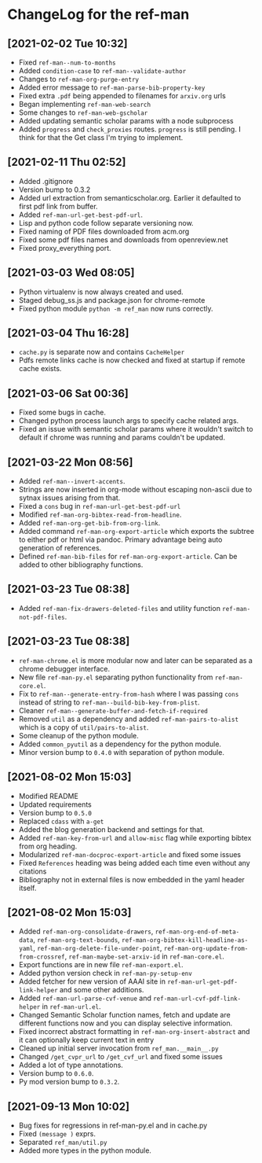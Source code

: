 # ChangeLog for the ref-man

## [2021-02-02 Tue 10:32]
- Fixed `ref-man--num-to-months`
- Added `condition-case` to `ref-man--validate-author`
- Changes to `ref-man-org-purge-entry`
- Added error message to `ref-man-parse-bib-property-key`
- Fixed extra `.pdf` being appended to filenames for `arxiv.org` urls
- Began implementing `ref-man-web-search`
- Some changes to `ref-man-web-gscholar`
- Added updating semantic scholar params with a node subprocess
- Added `progress` and `check_proxies` routes. `progress` is still pending. I
  think for that the Get class I'm trying to implement.

## [2021-02-11 Thu 02:52]
- Added .gitignore
- Version bump to 0.3.2
- Added url extraction from semanticscholar.org. Earlier it defaulted to first
  pdf link from buffer.
- Added `ref-man-url-get-best-pdf-url`.
- Lisp and python code follow separate versioning now.
- Fixed naming of PDF files downloaded from acm.org
- Fixed some pdf files names and downloads from openreview.net
- Fixed proxy_everything port.

## [2021-03-03 Wed 08:05]
- Python virtualenv is now always created and used.
- Staged debug_ss.js and package.json for chrome-remote
- Fixed python module `python -m ref_man` now runs correctly.

## [2021-03-04 Thu 16:28]
- `cache.py` is separate now and contains `CacheHelper`
- Pdfs remote links cache is now checked and fixed at startup if remote cache
  exists.

## [2021-03-06 Sat 00:36]
- Fixed some bugs in cache.
- Changed python process launch args to specify cache related args.
- Fixed an issue with semantic scholar params where it wouldn't switch to
  default if chrome was running and params couldn't be updated.

## [2021-03-22 Mon 08:56]
- Added `ref-man--invert-accents`.
- Strings are now inserted in org-mode without escaping non-ascii due to sytnax
  issues arising from that.
- Fixed a `cons` bug in `ref-man-url-get-best-pdf-url`
- Modified `ref-man-org-bibtex-read-from-headline`.
- Added `ref-man-org-get-bib-from-org-link`.
- Added command `ref-man-org-export-article` which exports the subtree to either pdf
  or html via pandoc. Primary advantage being auto generation of references.
- Defined `ref-man-bib-files` for `ref-man-org-export-article`. Can be added to
  other bibliography functions.

## [2021-03-23 Tue 08:38]
- Added `ref-man-fix-drawers-deleted-files` and utility function
  `ref-man-not-pdf-files`.

## [2021-03-23 Tue 08:38]
- `ref-man-chrome.el` is more modular now and later can be separated as a chrome
  debugger interface.
- New file `ref-man-py.el` separating python functionality from
  `ref-man-core.el`.
- Fix to `ref-man--generate-entry-from-hash` where I was passing `cons` instead
  of string to `ref-man--build-bib-key-from-plist`.
- Cleaner `ref-man--generate-buffer-and-fetch-if-required`
- Removed `util` as a dependency and added `ref-man-pairs-to-alist` which is a
  copy of `util/pairs-to-alist`.
- Some cleanup of the python module.
- Added `common_pyutil` as a dependency for the python module.
- Minor version bump to `0.4.0` with separation of python module.

## [2021-08-02 Mon 15:03]
- Modified README
- Updated requirements
- Version bump to `0.5.0`
- Replaced `cdass` with `a-get`
- Added the blog generation backend and settings for that.
- Added `ref-man-key-from-url` and `allow-misc` flag while exporting bibtex from
  org heading.
- Modularized `ref-man-docproc-export-article` and fixed some issues
- Fixed `References` heading was being added each time even without any
  citations
- Bibliography not in external files is now embedded in the yaml header itself.

## [2021-08-02 Mon 15:03]
- Added `ref-man-org-consolidate-drawers`, `ref-man-org-end-of-meta-data`,
  `ref-man-org-text-bounds`, `ref-man-org-bibtex-kill-headline-as-yaml`,
  `ref-man-org-delete-file-under-point`, `ref-man-org-update-from-from-crossref`,
  `ref-man-maybe-set-arxiv-id` in `ref-man-core.el`.
- Export functions are in new file `ref-man-export.el`.
- Added python version check in `ref-man-py-setup-env`
- Added fetcher for new version of AAAI site in
  `ref-man-url-get-pdf-link-helper` and some other additions.
- Added `ref-man-url-parse-cvf-venue` and `ref-man-url-cvf-pdf-link-helper`
  in `ref-man-url.el`.
- Changed Semantic Scholar function names, fetch and update are different
  functions now and you can display selective information.
- Fixed incorrect abstract formatting in `ref-man-org-insert-abstract` and it
  can optionally keep current text in entry
- Cleaned up initial server invocation from `ref_man.__main__.py`
- Changed `/get_cvpr_url` to `/get_cvf_url` and fixed some issues
- Added a lot of type annotations.
- Version bump to `0.6.0`.
- Py mod version bump to `0.3.2`.

## [2021-09-13 Mon 10:02]
- Bug fixes for regressions in ref-man-py.el and in cache.py
- Fixed `(message )` exprs.
- Separated `ref_man/util.py`
- Added more types in the python module.
